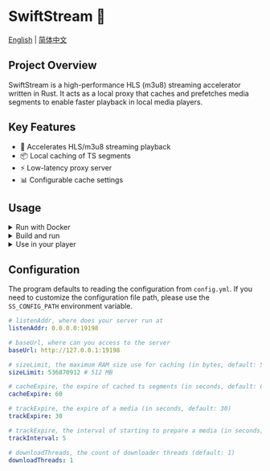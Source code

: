 # SwiftStream 🚀

[English](README.md) | [简体中文](README.zh-CN.md)

## Project Overview
SwiftStream is a high-performance HLS (m3u8) streaming accelerator written in Rust. It acts as a local proxy that caches and prefetches media segments to enable faster playback in local media players.  

## Key Features
- 🚀 Accelerates HLS/m3u8 streaming playback  
- 📦 Local caching of TS segments  
- ⚡ Low-latency proxy server  
- 📊 Configurable cache settings  

## Usage

<details>

<summary>Run with Docker</summary>

1. Write your `docker-compose.yml`  

    ```yaml
    services:
      swiftstream:
        image: ghcr.io/klrohias/swiftstream:latest
        container_name: swiftstream
        restart: always
        ports:
          - <your_expose_port>:<port_in_listenAddr>
        network_mode: bridge
        volumes:
          - /path/to/config.yml:/config.yml
    ```

2. Configuration  

    See [Configuration](#configuration)  
    
    > [!NOTE]
    > Normally, port in `baseUrl` should be same as the expose port

3. Run  

    ```shell
    docker compose up -d
    ```

</details>

<details>

<summary>Build and run</summary>

1. Clone and build  

    ```bash
    git clone https://github.com/your-repo/swiftstream-rs.git
    cd swiftstream-rs
    cargo build --release
    ```

2. Configuration  

    See [Configuration](#configuration)  

3. Run  

    ```shell
    ./target/release/swiftstream
    ```

</details>

<details>

<summary>Use in your player</summary>

1. For channels list  
    ```
    {baseUrl}/playlist?origin={originUrl}
    ```
    Example:
    ```
    http://127.0.0.1:11451/playlist?origin=http://some-website.com/my-tv-program-list.m3u8
    ```

2. For a single HLS stream  
    ```
    {baseUrl}/media?origin={originUrl}
    ```
    Example:
    ```
    http://127.0.0.1:11451/media?origin=http://some-website.com/stream-such-as-BBC.m3u8
    ```

</details>

## Configuration
The program defaults to reading the configuration from `config.yml`. If you need to customize the configuration file path, please use the `SS_CONFIG_PATH` environment variable.  

```yml
# listenAddr, where does your server run at
listenAddr: 0.0.0.0:19198

# baseUrl, where can you access to the server
baseUrl: http://127.0.0.1:19198

# sizeLimit, the maximum RAM size use for caching (in bytes, default: 536870912)
sizeLimit: 536870912 # 512 MB

# cacheExpire, the expire of cached ts segments (in seconds, default: 60)
cacheExpire: 60

# trackExpire, the expire of a media (in seconds, default: 30)
trackExpire: 30

# trackExpire, the interval of starting to prepare a media (in seconds, default: 5)
trackInterval: 5

# downloadThreads, the count of downloader threads (default: 1)
downloadThreads: 1
```
